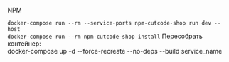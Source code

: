 <p>NPM</p>
<code>docker-compose run --rm --service-ports npm-cutcode-shop run dev --host</code><br>
<code>docker-compose run --rm npm-cutcode-shop install</code>
Пересобрать контейнер:<br>
docker-compose up -d --force-recreate --no-deps --build service_name
